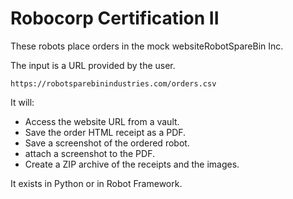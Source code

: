 # Robocorp Certification II

These robots place orders in the mock websiteRobotSpareBin Inc.

The input is a URL provided by the user. 

```
https://robotsparebinindustries.com/orders.csv
```

It will:

* Access the website URL from a vault.
* Save the order HTML receipt as a PDF.
* Save a screenshot of the ordered robot.
* attach a screenshot to the PDF.
* Create a ZIP archive of the receipts and the images.



It exists in Python or in Robot Framework.